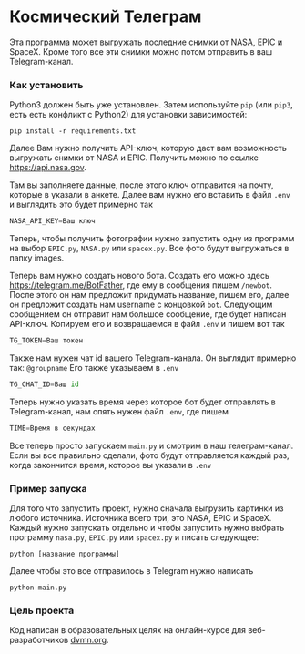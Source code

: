 # Космический Телеграм

Эта программа может выгружать последние снимки от NASA, EPIC и SpaceX. Кроме того все эти снимки можно потом отправить в ваш Telegram-канал.

### Как установить

Python3 должен быть уже установлен. 
Затем используйте `pip` (или `pip3`, есть есть конфликт с Python2) для установки зависимостей:
```
pip install -r requirements.txt
```

Далее Вам нужно получить API-ключ, которую даст вам возможность выгружать снимки от NASA и EPIC.
Получить можно по ссылке https://api.nasa.gov.

Там вы заполняете данные, после этого ключ отправится на почту, которые в указали в анкете.
Далее вам нужно его вставить в файл `.env` и выглядить это будет примерно так
```python
NASA_API_KEY=Ваш ключ
```

Теперь, чтобы получить фотографии нужно запустить одну из программ на выбор `EPIC.py`, `NASA.py` или `spacex.py`. 
Все фото будут выгружаться в папку images.

Теперь вам нужно создать нового бота. Создать его можно здесь https://telegram.me/BotFather, где ему в сообщения пишем 
`/newbot`. После этого он нам предложит придумать название, пишем его, далее он предложит создать нам username с концовкой `bot`.
Следующим сообщением он отправит нам большое сообщение, где будет написан API-ключ. Копируем его и возвращаемся в файл `.env`
и пишем вот так 
```python
TG_TOKEN=Ваш токен
```
Также нам нужен чат id вашего Telegram-канала. Он выглядит примерно так: `@groupname` Его также указываем в `.env`
```python
TG_CHAT_ID=Ваш id
```

Теперь нужно указать время через которое бот будет отправлять в Telegram-канал, нам опять нужен файл `.env`, где пишем 
```python
TIME=Время в секундах
```
Все теперь просто запускаем `main.py` и смотрим в наш телеграм-канал. Если вы все правильно сделали, фото будут отправляется каждый раз, когда закончится время, которое вы указали в `.env`

### Пример запуска
Для того что запустить проект, нужно сначала выгрузить картинки из любого источника. Источника всего три, это NASA, EPIC и SpaceX. Каждый нужно запускать отдельно и чтобы запустить нужно выбрать программу `nasa.py`, `EPIC.py` или `spacex.py` и писать следующее:
```
python [название программы]
```
Далее чтобы это все отправилось в Telegram нужно написать 
```
python main.py
```
### Цель проекта

Код написан в образовательных целях на онлайн-курсе для веб-разработчиков [dvmn.org](https://dvmn.org/).
